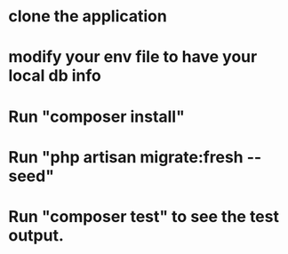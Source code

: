 # clone the application

# modify your env file to have your local db info

# Run "composer install"

# Run "php artisan migrate:fresh --seed"

# Run "composer test" to see the test output.
